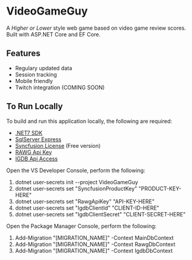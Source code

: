 # VideoGameGuy
A *Higher or Lower* style web game based on video game review scores. Built with ASP.NET Core and EF Core.

## Features
* Regulary updated data
* Session tracking
* Mobile friendly
* Twitch integration (COMING SOON)

## To Run Locally
To build and run this application locally, the following are required:
* [.NET7 SDK](https://dotnet.microsoft.com/en-us/download/visual-studio-sdks)
* [SqlServer Express](https://www.microsoft.com/en-us/sql-server/sql-server-downloads)
* [Syncfusion License](https://www.syncfusion.com/sales/communitylicense) (Free version)
* [RAWG Api Key](https://rawg.io/apidocs)
* [IGDB Api Access](https://api-docs.igdb.com/#getting-started)

Open the VS Developer Console, perform the following:
1. dotnet user-secrets init --project VideoGameGuy
2. dotnet user-secrets set "SyncfusionProductKey" "PRODUCT-KEY-HERE"
3. dotnet user-secrets set "RawgApiKey" "API-KEY-HERE"
4. dotnet user-secrets set "IgdbClientId" "CLIENT-ID-HERE"
5. dotnet user-secrets set "IgdbClientSecret" "CLIENT-SECRET-HERE"

Open the Package Manager Console, perform the following:
1. Add-Migration "[MIGRATION_NAME]" -Context MainDbContext
2. Add-Migration "[MIGRATION_NAME]" -Context RawgDbContext
2. Add-Migration "[MIGRATION_NAME]" -Context IgdbDbContext
